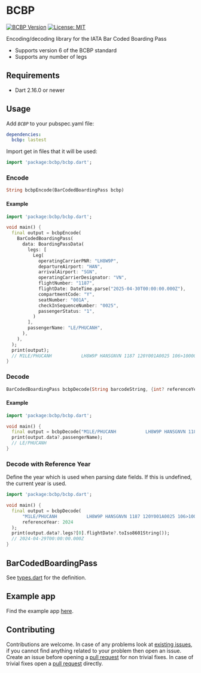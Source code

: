 # BCBP

[![BCBP Version](https://img.shields.io/badge/bcbp-v0.0.2-green.svg?style=flat&logo=github)](https://github.com/phucanh08/bcbp/tree/0.0.2)
[![License: MIT](https://img.shields.io/badge/license-MIT-purple.svg)](https://opensource.org/licenses/MIT)

Encoding/decoding library for the IATA Bar Coded Boarding Pass

- Supports version 6 of the BCBP standard
- Supports any number of legs

## Requirements
- Dart 2.16.0 or newer

## Usage

Add  *`BCBP`* to your pubspec.yaml file:

```yaml
dependencies:
  bcbp: lastest
```

Import get in files that it will be used:

```dart
import 'package:bcbp/bcbp.dart';
```

### Encode

```dart
String bcbpEncode(BarCodedBoardingPass bcbp)
```

#### Example

```dart
import 'package:bcbp/bcbp.dart';

void main() {
  final output = bcbpEncode(
    BarCodedBoardingPass(
      data: BoardingPassData(
        legs: [
          Leg(
            operatingCarrierPNR: "LH8W9P",
            departureAirport: "HAN",
            arrivalAirport: "SGN",
            operatingCarrierDesignator: "VN",
            flightNumber: "1187",
            flightDate: DateTime.parse("2025-04-30T00:00:00.000Z"),
            compartmentCode: "Y",
            seatNumber: "001A",
            checkInSequenceNumber: "0025",
            passengerStatus: "1",
          )
        ],
        passengerName: "LE/PHUCANH",
      ),
    ),
  );
  print(output);
  // M1LE/PHUCANH           LH8W9P HANSGNVN 1187 120Y001A0025 106>10000
}
```

### Decode

```dart
BarCodedBoardingPass bcbpDecode(String barcodeString, {int? referenceYear})
```

#### Example

```dart
import 'package:bcbp/bcbp.dart';

void main() {
  final output = bcbpDecode("M1LE/PHUCANH           LH8W9P HANSGNVN 1187 120Y001A0025 106>10000");
  print(output.data?.passengerName);
  // LE/PHUCANH
}
```

### Decode with Reference Year

Define the year which is used when parsing date fields. If this is undefined, the current year is used.

```dart
import 'package:bcbp/bcbp.dart';

void main() {
  final output = bcbpDecode(
      "M1LE/PHUCANH           LH8W9P HANSGNVN 1187 120Y001A0025 106>10000",
      referenceYear: 2024
  );
  print(output.data?.legs?[0].flightDate?.toIso8601String());
  // 2024-04-29T00:00:00.000Z
}
```

## BarCodedBoardingPass

See [types.dart](lib/src/types.dart) for the definition.

## Example app

Find the example app [here](./example).

## Contributing

Contributions are welcome.
In case of any problems look at [existing issues](https://github.com/phucanh08/bcbp/issues), if you cannot find anything related to your problem then open an issue.
Create an issue before opening a [pull request](https://github.com/phucanh08/bcbp/pulls) for non trivial fixes.
In case of trivial fixes open a [pull request](https://github.com/phucanh08/bcbp/pulls) directly.